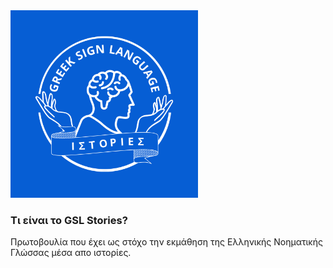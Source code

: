 <img src='img/GSL%20Logo.png' width='300px' />

### Τι είναι το GSL Stories?

Πρωτοβουλία που έχει ως στόχο την εκμάθηση της Ελληνικής Νοηματικής Γλώσσας μέσα απο ιστορίες.
